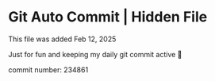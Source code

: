 # Git Auto Commit | Hidden File

This file was added Feb 12, 2025

Just for fun and keeping my daily git commit active 🤪

commit number: 234861
